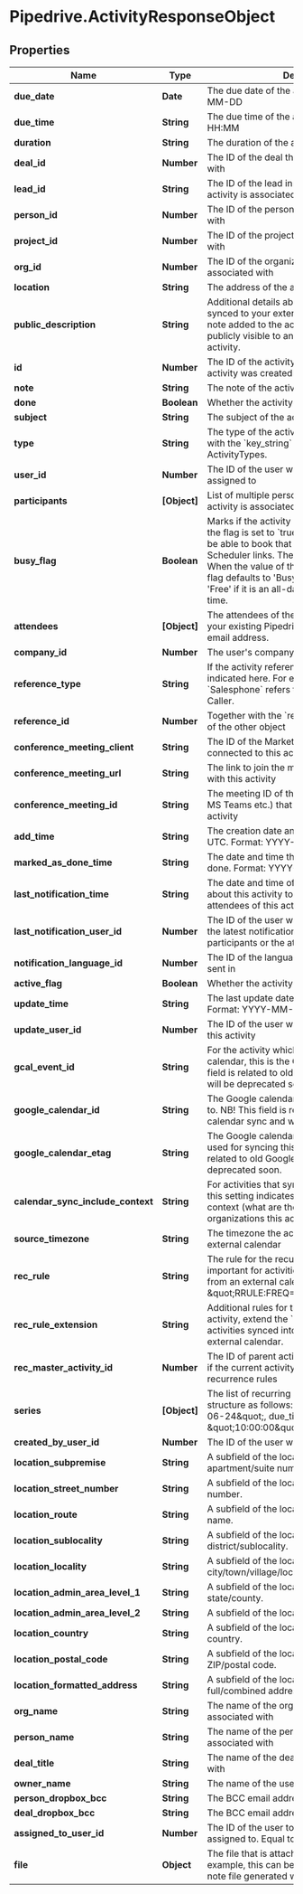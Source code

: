 # Pipedrive.ActivityResponseObject

## Properties

Name | Type | Description | Notes
------------ | ------------- | ------------- | -------------
**due_date** | **Date** | The due date of the activity. Format: YYYY-MM-DD | [optional] 
**due_time** | **String** | The due time of the activity in UTC. Format: HH:MM | [optional] 
**duration** | **String** | The duration of the activity. Format: HH:MM | [optional] 
**deal_id** | **Number** | The ID of the deal this activity is associated with | [optional] 
**lead_id** | **String** | The ID of the lead in the UUID format this activity is associated with | [optional] 
**person_id** | **Number** | The ID of the person this activity is associated with | [optional] 
**project_id** | **Number** | The ID of the project this activity is associated with | [optional] 
**org_id** | **Number** | The ID of the organization this activity is associated with | [optional] 
**location** | **String** | The address of the activity. | [optional] 
**public_description** | **String** | Additional details about the activity that is synced to your external calendar. Unlike the note added to the activity, the description is publicly visible to any guests added to the activity. | [optional] 
**id** | **Number** | The ID of the activity, generated when the activity was created | [optional] 
**note** | **String** | The note of the activity (HTML format) | [optional] 
**done** | **Boolean** | Whether the activity is done or not | [optional] 
**subject** | **String** | The subject of the activity | [optional] 
**type** | **String** | The type of the activity. This is in correlation with the &#x60;key_string&#x60; parameter of ActivityTypes. | [optional] 
**user_id** | **Number** | The ID of the user whom the activity is assigned to | [optional] 
**participants** | **[Object]** | List of multiple persons (participants) this activity is associated with | [optional] 
**busy_flag** | **Boolean** | Marks if the activity is set as &#39;Busy&#39; or &#39;Free&#39;. If the flag is set to &#x60;true&#x60;, your customers will not be able to book that time slot through any Scheduler links. The flag can also be unset. When the value of the flag is unset (&#x60;null&#x60;), the flag defaults to &#39;Busy&#39; if it has a time set, and &#39;Free&#39; if it is an all-day event without specified time. | [optional] 
**attendees** | **[Object]** | The attendees of the activity. This can be either your existing Pipedrive contacts or an external email address. | [optional] 
**company_id** | **Number** | The user&#39;s company ID | [optional] 
**reference_type** | **String** | If the activity references some other object, it is indicated here. For example, value &#x60;Salesphone&#x60; refers to activities created with Caller. | [optional] 
**reference_id** | **Number** | Together with the &#x60;reference_type&#x60;, gives the ID of the other object | [optional] 
**conference_meeting_client** | **String** | The ID of the Marketplace app, which is connected to this activity | [optional] 
**conference_meeting_url** | **String** | The link to join the meeting which is associated with this activity | [optional] 
**conference_meeting_id** | **String** | The meeting ID of the meeting provider (Zoom, MS Teams etc.) that is associated with this activity | [optional] 
**add_time** | **String** | The creation date and time of the activity in UTC. Format: YYYY-MM-DD HH:MM:SS. | [optional] 
**marked_as_done_time** | **String** | The date and time this activity was marked as done. Format: YYYY-MM-DD HH:MM:SS. | [optional] 
**last_notification_time** | **String** | The date and time of latest notifications sent about this activity to the participants or the attendees of this activity | [optional] 
**last_notification_user_id** | **Number** | The ID of the user who triggered the sending of the latest notifications about this activity to the participants or the attendees of this activity | [optional] 
**notification_language_id** | **Number** | The ID of the language the notifications are sent in | [optional] 
**active_flag** | **Boolean** | Whether the activity is active or not | [optional] 
**update_time** | **String** | The last update date and time of the activity. Format: YYYY-MM-DD HH:MM:SS. | [optional] 
**update_user_id** | **Number** | The ID of the user who was the last to update this activity | [optional] 
**gcal_event_id** | **String** | For the activity which syncs to Google calendar, this is the Google event ID. NB! This field is related to old Google calendar sync and will be deprecated soon. | [optional] 
**google_calendar_id** | **String** | The Google calendar ID that this activity syncs to. NB! This field is related to old Google calendar sync and will be deprecated soon. | [optional] 
**google_calendar_etag** | **String** | The Google calendar API etag (version) that is used for syncing this activity. NB! This field is related to old Google calendar sync and will be deprecated soon. | [optional] 
**calendar_sync_include_context** | **String** | For activities that sync to an external calendar, this setting indicates if the activity syncs with context (what are the deals, persons, organizations this activity is related to) | [optional] 
**source_timezone** | **String** | The timezone the activity was created in an external calendar | [optional] 
**rec_rule** | **String** | The rule for the recurrence of the activity. Is important for activities synced into Pipedrive from an external calendar. Example: \&quot;RRULE:FREQ&#x3D;WEEKLY;BYDAY&#x3D;WE\&quot; | [optional] 
**rec_rule_extension** | **String** | Additional rules for the recurrence of the activity, extend the &#x60;rec_rule&#x60;. Is important for activities synced into Pipedrive from an external calendar. | [optional] 
**rec_master_activity_id** | **Number** | The ID of parent activity for a recurrent activity if the current activity is an exception to recurrence rules | [optional] 
**series** | **[Object]** | The list of recurring activity instances. It is in a structure as follows: &#x60;[{due_date: \&quot;2020-06-24\&quot;, due_time: \&quot;10:00:00\&quot;}]&#x60; | [optional] 
**created_by_user_id** | **Number** | The ID of the user who created the activity | [optional] 
**location_subpremise** | **String** | A subfield of the location field. Indicates apartment/suite number. | [optional] 
**location_street_number** | **String** | A subfield of the location field. Indicates house number. | [optional] 
**location_route** | **String** | A subfield of the location field. Indicates street name. | [optional] 
**location_sublocality** | **String** | A subfield of the location field. Indicates district/sublocality. | [optional] 
**location_locality** | **String** | A subfield of the location field. Indicates city/town/village/locality. | [optional] 
**location_admin_area_level_1** | **String** | A subfield of the location field. Indicates state/county. | [optional] 
**location_admin_area_level_2** | **String** | A subfield of the location field. Indicates region. | [optional] 
**location_country** | **String** | A subfield of the location field. Indicates country. | [optional] 
**location_postal_code** | **String** | A subfield of the location field. Indicates ZIP/postal code. | [optional] 
**location_formatted_address** | **String** | A subfield of the location field. Indicates full/combined address. | [optional] 
**org_name** | **String** | The name of the organization this activity is associated with | [optional] 
**person_name** | **String** | The name of the person this activity is associated with | [optional] 
**deal_title** | **String** | The name of the deal this activity is associated with | [optional] 
**owner_name** | **String** | The name of the user this activity is owned by | [optional] 
**person_dropbox_bcc** | **String** | The BCC email address of the person | [optional] 
**deal_dropbox_bcc** | **String** | The BCC email address of the deal | [optional] 
**assigned_to_user_id** | **Number** | The ID of the user to whom the activity is assigned to. Equal to &#x60;user_id&#x60;. | [optional] 
**file** | **Object** | The file that is attached to this activity. For example, this can be a reference to an audio note file generated with Pipedrive mobile app. | [optional] 


